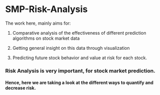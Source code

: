 # SMP-Risk-Analysis
The work here, mainly aims for:

1. Comparative analysis of the effectiveness of different prediction algorithms on stock market data

2. Getting general insight on this data through visualization

3. Predicting future stock behavior and value at risk for each stock.

### Risk Analysis is very important, for stock market prediction.

#### Hence, here we are taking a look at the different ways to quantify and decrease risk.
